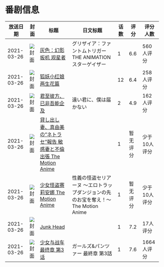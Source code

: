 # 番剧信息

|放送日期|封面|标题|日文标题|话数|评分|评分人数|
|---|---|---|---|---|---|---|
|2021-03-26|![封面](https://lain.bgm.tv/pic/cover/c/99/87/281325_ZlUKk.jpg)|[灰色：幻影扳机 观星者](https://bangumi.tv/subject/281325)|グリザイア：ファントムトリガー THE ANIMATION スターゲイザー|1|6.6|560人评分|
|2021-03-26|![封面](https://lain.bgm.tv/pic/cover/c/7f/8a/328707_04t2O.jpg)|[狐妖小红娘 两生花篇](https://bangumi.tv/subject/328707)||12|6.4|258人评分|
|2021-03-26|![封面](https://bangumi.tv/img/no_icon_subject.png)|[君至彼方、已非吾能企及](https://bangumi.tv/subject/331561)|遠い君に、僕は届かない|2|4.9|162人评分|
|2021-03-26|![封面](https://bangumi.tv/img/no_icon_subject.png)|[貸し出し妻、真由美の”ネトラセ”報告 敏感妻と不倫出張 The Motion Anime](https://bangumi.tv/subject/344436)||1|暂无评分|少于10人评分|
|2021-03-26|![封面](https://bangumi.tv/img/no_icon_subject.png)|[少女怪盗赛莉安娜 The Motion Anime](https://bangumi.tv/subject/350956)|性義の怪盗セリアーヌ ～エロトラップダンジョンの先のお宝を奪え！～ The Motion Anime|1|暂无评分|少于10人评分|
|2021-03-26|![封面](https://lain.bgm.tv/pic/cover/c/8e/8f/364543_iVFZK.jpg)|[Junk Head](https://bangumi.tv/subject/364543)||1|7.2|17人评分|
|2021-03-26|![封面](https://lain.bgm.tv/pic/cover/c/d9/26/208826_2ZDUF.jpg)|[少女与战车 最终章 第3话](https://bangumi.tv/subject/208826)|ガールズ&パンツァー 最終章 第3話|1|7.6|1664人评分|
